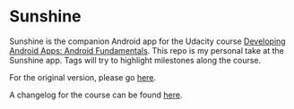 Sunshine
========

Sunshine is the companion Android app for the Udacity course [Developing Android Apps: Android Fundamentals](https://www.udacity.com/course/ud853). This repo is my personal take at the Sunshine app. Tags will try to highlight milestones along the course.

For the original version, please go [here](https://github.com/udacity/Sunshine).

A changelog for the course can be found [here](https://docs.google.com/a/knowlabs.com/document/d/193xJb_OpcNCqgquMhxPrMh05IEYFXQqt0S6-6YK8gBw/pub).
